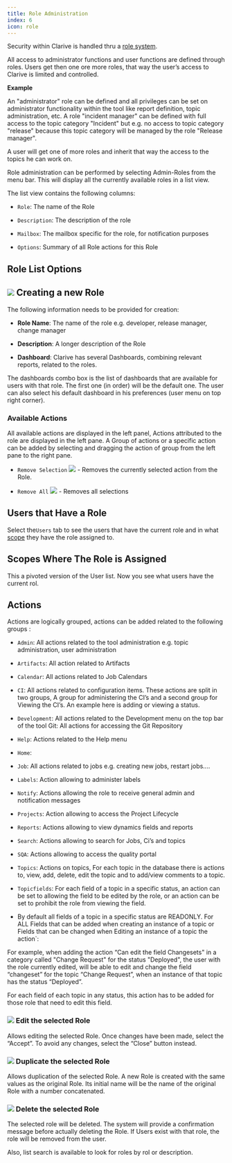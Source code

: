 ```yaml
---
title: Role Administration
index: 6
icon: role
---
```


Security within Clarive is handled thru a [role system](concepts/roles).

All access to administrator functions and user functions are defined through roles.
Users get then one ore more roles, that way the user’s access to Clarive is limited and controlled.

**Example**

An "administrator" role can be defined and all privileges can be set on administrator functionality within
the tool like report definition, topic administration, etc. A role "incident manager" can be defined with
full access to the topic category "Incident" but e.g. no access to topic category "release" because this topic
category will be managed by the role "Release manager".

A user will get one of more roles and inherit that way the access to the topics he can work on.

Role administration can be performed by selecting Admin-Roles from the menu bar.
This will display all the currently available roles in a list view.

The list view contains the following columns:

- `Role`: The name of the Role

- `Description`: The description of the role

- `Mailbox`: The mailbox specific for the role, for notification purposes

- `Options`: Summary of all Role actions for this Role


## Role List Options


## <img src="/static/images/icons/add.svg" /> Creating a new Role

The following information needs to be provided for creation:

- **Role Name**: The name of the role e.g. developer, release manager, change manager

- **Description**: A longer description of the Role

- **Dashboard**: Clarive has several Dashboards, combining relevant reports, related to the roles.


The dashboards combo box is the list of dashboards that are available for users with that role. The first one (in order) will be the default one. The user can also select his default dashboard in his preferences (user menu on top right corner).


### Available Actions

All available actions are displayed in the left panel, Actions attributed to the role
are displayed in the left pane. A Group of actions or a specific action can be added by
selecting and dragging the action of group from the left pane to the right pane.

- `Remove Selection` <img src="/static/images/icons/delete_red.svg" /> - Removes the currently selected action from the Role. </br>

- `Remove All` <img src="/static/images/icons/del_all.svg" /> - Removes all selections


## Users that Have a Role

Select the`Users` tab to see the users that have the current role and in
what [scope](concepts/scope) they have the role assigned to.


## Scopes Where The Role is Assigned

This a pivoted version of the User list. Now you see what users have the
current rol.


## Actions

Actions are logically grouped, actions can be added related to the following groups :

- `Admin`: All actions related to the tool administration e.g. topic administration, user administration

- `Artifacts`: All action related to Artifacts

- `Calendar`: All actions related to Job Calendars

- `CI`: All actions related to configuration items. These actions are split in two groups, A group for administering the CI’s and a second group for Viewing the CI’s.  An example here is adding or viewing a status.

- `Development`: All actions related to the Development menu on the top bar of the tool Git: All actions for accessing the Git Repository

- `Help`: Actions related to the Help menu

- `Home`:

- `Job`: All actions related to jobs e.g. creating new jobs, restart jobs....

- `Labels`: Action allowing to administer labels

- `Notify`: Actions allowing the role to receive general admin and notification messages

- `Projects`: Action allowing to access the Project Lifecycle

- `Reports`: Actions allowing to view dynamics fields and reports

- `Search`: Actions allowing to search for Jobs, Ci’s and topics

- `SQA`: Actions allowing to access the quality portal

- `Topics`: Actions on topics, For each topic in the database there is actions to, view, add, delete, edit the topic and to add/view comments to a topic.

- `Topicfields`: For each field of a topic in a specific status, an action can be set to allowing the field to be edited by the role, or an action can be set to prohibit the role from viewing the field.

 - By default all fields of a topic in a specific status are READONLY. For ALL Fields that can be added when creating an instance of a topic or Fields that can  be changed when Editing an instance of a topic the action`:

For example, when adding the action “Can edit the field Changesets" in a category called "Change Request"
for the status "Deployed", the user with the role currently edited, will be able to edit
and change the field “changeset” for the topic “Change Request”,
when an instance of that topic has the status “Deployed”.

For each field of each topic in any status, this action has to be added for those role that need to edit this field.


### <img src="/static/images/icons/edit.svg" /> Edit the selected Role

Allows editing the selected Role. Once changes have been made, select the “Accept”. To avoid
any changes, select the “Close” button instead.


### <img src="/static/images/icons/copy.svg" /> Duplicate the selected Role

Allows duplication of the selected Role. A new Role is created with the same values as the
original Role. Its initial name will be the name of the original Role with a number concatenated.


### <img src="/static/images/icons/delete.svg" /> Delete the selected Role

The selected role will be deleted. The system will provide a confirmation message before actually
deleting the Role. If Users exist with that role, the role will be removed from the user.

Also, list search is available to look for roles by rol or description.
